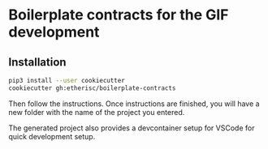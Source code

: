 # Boilerplate contracts for the GIF development 

## Installation

```bash
pip3 install --user cookiecutter
cookiecutter gh:etherisc/boilerplate-contracts
```
Then follow the instructions. 
Once instructions are finished, you will have a new folder with the name of the project you entered.

The generated project also provides a devcontainer setup for VSCode for quick development setup.


